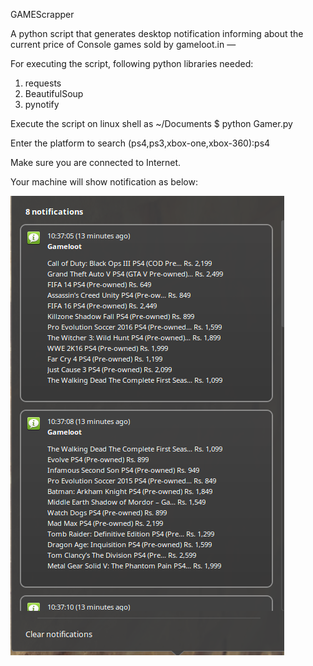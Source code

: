 GAMEScrapper

A python script that generates desktop notification informing about the current price of Console games sold by gameloot.in —

For executing the script, following python libraries needed:
1. requests
2. BeautifulSoup
3. pynotify

Execute the script on linux shell as 
~/Documents $ python Gamer.py

Enter the platform to search (ps4,ps3,xbox-one,xbox-360):ps4

Make sure you are connected to Internet. 

Your machine will show notification as below:

![ScreenShot](https://github.com/akashwar/Gamescrapper/blob/master/notif.png)
